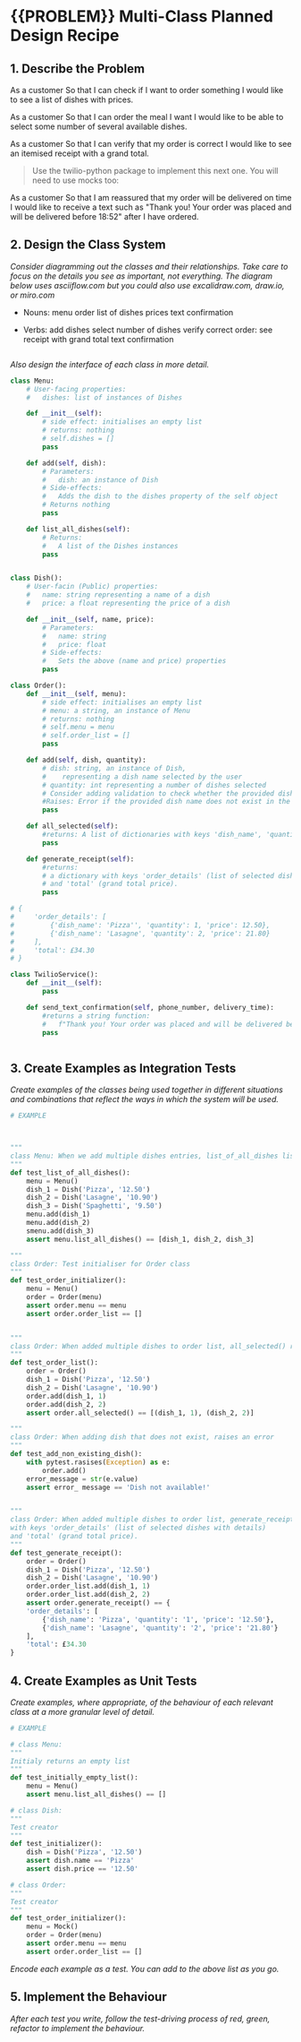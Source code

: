# {{PROBLEM}} Multi-Class Planned Design Recipe

## 1. Describe the Problem

As a customer
So that I can check if I want to order something
I would like to see a list of dishes with prices.

As a customer
So that I can order the meal I want
I would like to be able to select some number of several available dishes.

As a customer
So that I can verify that my order is correct
I would like to see an itemised receipt with a grand total.

>Use the twilio-python package to implement this next one. You will need to use mocks too:

As a customer
So that I am reassured that my order will be delivered on time
I would like to receive a text such as "Thank you! Your order was placed and will be delivered before 18:52" after I have ordered.

## 2. Design the Class System

_Consider diagramming out the classes and their relationships. Take care to
focus on the details you see as important, not everything. The diagram below
uses asciiflow.com but you could also use excalidraw.com, draw.io, or miro.com_

* Nouns:
menu
order
list of dishes
prices
text confirmation


* Verbs:
add dishes
select number of dishes
verify correct order: see receipt with grand total
text confirmation

```

```

_Also design the interface of each class in more detail._

```python
class Menu:
    # User-facing properties:
    #   dishes: list of instances of Dishes

    def __init__(self):
        # side effect: initialises an empty list
        # returns: nothing
        # self.dishes = []
        pass 

    def add(self, dish):
        # Parameters:
        #   dish: an instance of Dish
        # Side-effects:
        #   Adds the dish to the dishes property of the self object
        # Returns nothing
        pass 

    def list_all_dishes(self):
        # Returns:
        #   A list of the Dishes instances
        pass 


class Dish():
    # User-facin (Public) properties:
    #   name: string representing a name of a dish
    #   price: a float representing the price of a dish

    def __init__(self, name, price):
        # Parameters:
        #   name: string
        #   price: float
        # Side-effects:
        #   Sets the above (name and price) properties
        pass 

class Order():
    def __init__(self, menu):
        # side effect: initialises an empty list
        # menu: a string, an instance of Menu
        # returns: nothing
        # self.menu = menu
        # self.order_list = []
        pass

    def add(self, dish, quantity):
        # dish: string, an instance of Dish, 
        #    representing a dish name selected by the user
        # quantity: int representing a number of dishes selected
        # Consider adding validation to check whether the provided dish name exists in the menu before adding it to the order.
        #Raises: Error if the provided dish name does not exist in the menu.
        pass

    def all_selected(self):
        #returns: A list of dictionaries with keys 'dish_name', 'quantity', and 'price'.
        pass

    def generate_receipt(self):
        #returns:
        # a dictionary with keys 'order_details' (list of selected dishes with details)
        # and 'total' (grand total price).
        pass

# {
#     'order_details': [
#         {'dish_name': 'Pizza'', 'quantity': 1, 'price': 12.50},
#         {'dish_name': 'Lasagne', 'quantity': 2, 'price': 21.80}
#     ],
#     'total': £34.30
# }

class TwilioService():
    def __init__(self):
        pass

    def send_text_confirmation(self, phone_number, delivery_time):
        #returns a string function:
        #   f"Thank you! Your order was placed and will be delivered before {delivery_time}"
        pass



```

## 3. Create Examples as Integration Tests

_Create examples of the classes being used together in different situations and
combinations that reflect the ways in which the system will be used._

```python
# EXAMPLE



"""
class Menu: When we add multiple dishes entries, list_of_all_dishes lists them out
"""
def test_list_of_all_dishes():
    menu = Menu()
    dish_1 = Dish('Pizza', '12.50')
    dish_2 = Dish('Lasagne', '10.90')
    dish_3 = Dish('Spaghetti', '9.50')
    menu.add(dish_1)
    menu.add(dish_2)
    smenu.add(dish_3)
    assert menu.list_all_dishes() == [dish_1, dish_2, dish_3]

"""
class Order: Test initialiser for Order class
"""
def test_order_initializer():
    menu = Menu() 
    order = Order(menu)
    assert order.menu == menu
    assert order.order_list == []


"""
class Order: When added multiple dishes to order list, all_selected() returns list of dictionaries with keys 'dish_name', 'quantity', and 'price'.
"""
def test_order_list():
    order = Order()
    dish_1 = Dish('Pizza', '12.50')
    dish_2 = Dish('Lasagne', '10.90')
    order.add(dish_1, 1)
    order.add(dish_2, 2)
    assert order.all_selected() == [(dish_1, 1), (dish_2, 2)]

"""
class Order: When adding dish that does not exist, raises an error
"""
def test_add_non_existing_dish():
    with pytest.rasises(Exception) as e:
        order.add()
    error_message = str(e.value)
    assert error_ message == 'Dish not available!'


"""
class Order: When added multiple dishes to order list, generate_receipt() returns a dictionary
with keys 'order_details' (list of selected dishes with details)
and 'total' (grand total price).
"""
def test_generate_receipt():
    order = Order()
    dish_1 = Dish('Pizza', '12.50')
    dish_2 = Dish('Lasagne', '10.90')
    order.order_list.add(dish_1, 1)
    order.order_list.add(dish_2, 2)
    assert order.generate_receipt() == {
    'order_details': [
        {'dish_name': 'Pizza', 'quantity': '1', 'price': '12.50'},
        {'dish_name': 'Lasagne', 'quantity': '2', 'price': '21.80'}
    ],
    'total': £34.30
}
```

## 4. Create Examples as Unit Tests

_Create examples, where appropriate, of the behaviour of each relevant class at
a more granular level of detail._

```python
# EXAMPLE

# class Menu:
"""
Initialy returns an empty list
"""
def test_initially_empty_list():
    menu = Menu()
    assert menu.list_all_dishes() == []

# class Dish:
"""
Test creator
"""
def test_initializer():
    dish = Dish('Pizza', '12.50')
    assert dish.name == 'Pizza'
    assert dish.price == '12.50'

# class Order:
"""
Test creator
"""
def test_order_initializer():
    menu = Mock()
    order = Order(menu)
    assert order.menu == menu
    assert order.order_list == []

```

_Encode each example as a test. You can add to the above list as you go._

## 5. Implement the Behaviour

_After each test you write, follow the test-driving process of red, green,
refactor to implement the behaviour._
